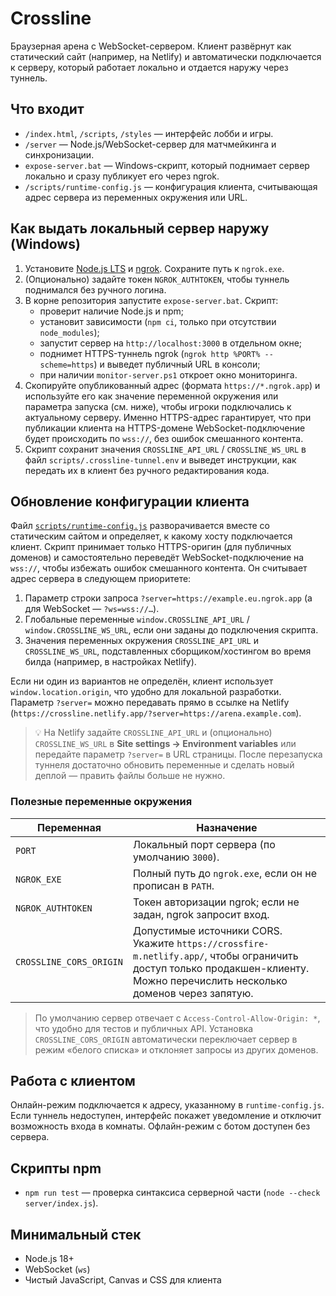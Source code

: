 # Crossline

Браузерная арена с WebSocket-сервером. Клиент развёрнут как статический сайт (например, на Netlify)
и автоматически подключается к серверу, который работает локально и отдается наружу через туннель.

## Что входит

- `/index.html`, `/scripts`, `/styles` — интерфейс лобби и игры.
- `/server` — Node.js/WebSocket-сервер для матчмейкинга и синхронизации.
- `expose-server.bat` — Windows-скрипт, который поднимает сервер локально и сразу публикует его через ngrok.
- `/scripts/runtime-config.js` — конфигурация клиента, считывающая адрес сервера из переменных окружения или URL.

## Как выдать локальный сервер наружу (Windows)

1. Установите [Node.js LTS](https://nodejs.org/) и [ngrok](https://ngrok.com/). Сохраните путь к `ngrok.exe`.
2. (Опционально) задайте токен `NGROK_AUTHTOKEN`, чтобы туннель поднимался без ручного логина.
3. В корне репозитория запустите `expose-server.bat`. Скрипт:
   - проверит наличие Node.js и npm;
   - установит зависимости (`npm ci`, только при отсутствии `node_modules`);
   - запустит сервер на `http://localhost:3000` в отдельном окне;
   - поднимет HTTPS-туннель ngrok (`ngrok http %PORT% --scheme=https`) и выведет публичный URL в консоли;
   - при наличии `monitor-server.ps1` откроет окно мониторинга.
4. Скопируйте опубликованный адрес (формата `https://*.ngrok.app`) и используйте его как значение переменной
   окружения или параметра запуска (см. ниже), чтобы игроки подключались к актуальному серверу. Именно HTTPS-адрес
   гарантирует, что при публикации клиента на HTTPS-домене WebSocket-подключение будет происходить по `wss://`,
   без ошибок смешанного контента.
5. Скрипт сохранит значения `CROSSLINE_API_URL` / `CROSSLINE_WS_URL` в файл `scripts/.crossline-tunnel.env` и
   выведет инструкции, как передать их в клиент без ручного редактирования кода.

## Обновление конфигурации клиента

Файл [`scripts/runtime-config.js`](scripts/runtime-config.js) разворачивается вместе со статическим сайтом и
определяет, к какому хосту подключается клиент. Скрипт принимает только HTTPS-оригин (для публичных доменов) и
самостоятельно переведёт WebSocket-подключение на `wss://`, чтобы избежать ошибок смешанного контента.
Он считывает адрес сервера в следующем приоритете:

1. Параметр строки запроса `?server=https://example.eu.ngrok.app` (а для WebSocket — `?ws=wss://…`).
2. Глобальные переменные `window.CROSSLINE_API_URL` / `window.CROSSLINE_WS_URL`, если они заданы до подключения скрипта.
3. Значения переменных окружения `CROSSLINE_API_URL` и `CROSSLINE_WS_URL`, подставленных сборщиком/хостингом во время
   билда (например, в настройках Netlify).

Если ни один из вариантов не определён, клиент использует `window.location.origin`, что удобно для локальной разработки.
Параметр `?server=` можно передавать прямо в ссылке на Netlify (`https://crossline.netlify.app/?server=https://arena.example.com`).

> 💡 На Netlify задайте `CROSSLINE_API_URL` и (опционально) `CROSSLINE_WS_URL` в **Site settings → Environment variables**
> или передайте параметр `?server=` в URL страницы. После перезапуска туннеля достаточно обновить переменные и сделать
> новый деплой — править файлы больше не нужно.

### Полезные переменные окружения

| Переменная        | Назначение                                                      |
|-------------------|-----------------------------------------------------------------|
| `PORT`            | Локальный порт сервера (по умолчанию `3000`).                   |
| `NGROK_EXE`       | Полный путь до `ngrok.exe`, если он не прописан в `PATH`.       |
| `NGROK_AUTHTOKEN` | Токен авторизации ngrok; если не задан, ngrok запросит вход.    |
| `CROSSLINE_CORS_ORIGIN` | Допустимые источники CORS. Укажите `https://crossfire-m.netlify.app/`, чтобы ограничить доступ только продакшен-клиенту. Можно перечислить несколько доменов через запятую. |

> По умолчанию сервер отвечает с `Access-Control-Allow-Origin: *`, что удобно для тестов и публичных API. Установка `CROSSLINE_CORS_ORIGIN` автоматически переключает сервер в режим «белого списка» и отклоняет запросы из других доменов.

## Работа с клиентом

Онлайн-режим подключается к адресу, указанному в `runtime-config.js`. Если туннель недоступен,
интерфейс покажет уведомление и отключит возможность входа в комнаты. Офлайн-режим с ботом доступен без сервера.

## Скрипты npm

- `npm run test` — проверка синтаксиса серверной части (`node --check server/index.js`).

## Минимальный стек

- Node.js 18+
- WebSocket (`ws`)
- Чистый JavaScript, Canvas и CSS для клиента

